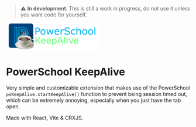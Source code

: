 > :warning:  **In development**: This is still a work in progress, do not use it unless you want code for yourself.

<img src="https://github.com/Zhai90/ps-keepalive/blob/master/public/assets/banner.png?raw=true" width="50%" height="50%">

# PowerSchool KeepAlive
Very simple and customizable extension that makes use of the PowerSchool `psKeepAlive.startKeepAlive()` function to prevent being session timed out, which can be extremely annoying, especially when you just have the tab open.

Made with React, Vite & CRXJS.
